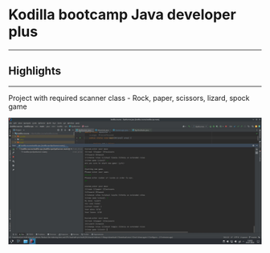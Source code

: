 <h1>Kodilla bootcamp Java developer plus</h1>
<hr>  
  
<h2>Highlights</h2>
<hr>

Project with required scanner class - Rock, paper, scissors, lizard, spock game

<p align="center"><img src="https://raw.githubusercontent.com/konradpieczynski/konrad-pieczynski-kodilla-java/master/screenshoots/rps.jpg" width=800></p>

